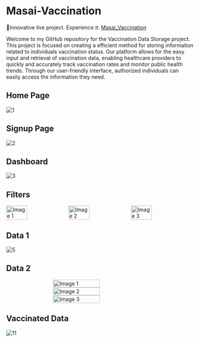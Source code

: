 # Masai-Vaccination

🍁Innovative live project. Experience it: [Masai_Vaccination](https://masai-vaccination-kirti-bhosale.netlify.app/)

Welcome to my GitHub repository for the Vaccination Data Storage project. This project is focused on creating a efficient method for storing information related to individuals vaccination status. Our platform allows for the easy input and retrieval of vaccination data, enabling healthcare providers to quickly and accurately track vaccination rates and monitor public health trends. Through our user-friendly interface, authorized individuals can easily access the information they need.

## Home Page
![1](https://user-images.githubusercontent.com/75576920/231161558-93d0952e-f78a-4d00-8632-13bbe5053a13.PNG)

## Signup Page
![2](https://user-images.githubusercontent.com/75576920/231161616-24248c32-2c4a-4fef-b22d-7ffd744da8cb.PNG)

## Dashboard
![3](https://user-images.githubusercontent.com/75576920/231161682-bb7f5fed-9ebd-4bd7-abbb-a5988688e879.PNG)

## Filters
<div style="display: flex; justify-content: space-between; align-items: flex-start;">
  <img src="https://user-images.githubusercontent.com/75576920/231162352-9f939b8b-7382-46bb-a02c-1dc94d8ab09f.PNG" alt="Image 1" style="width: 33.33%;">
  <img src="https://user-images.githubusercontent.com/75576920/231162561-dc6b9dc5-f4a9-4bdc-8b8d-195f75f51db6.jpg" alt="Image 2" style="width: 33.33%;">
  <img src="https://user-images.githubusercontent.com/75576920/231162571-10c6d788-dc92-411a-86b7-1fb095ac3376.jpg" alt="Image 3" style="width: 33.33%;">
</div>

## Data 1
![5](https://user-images.githubusercontent.com/75576920/231162987-3a8e6c95-c59b-4b1b-be0c-a3ed179fe00c.PNG)

## Data 2
<div style="display: flex; flex-direction: column; align-items: center;">
  <img src="https://user-images.githubusercontent.com/75576920/231163125-911f25e3-063d-40bc-932b-ee31dae5d752.PNG" alt="Image 1" style="width: 50%;">
  <img src="https://user-images.githubusercontent.com/75576920/231163143-6bf655b7-e723-4ef1-812e-bfef4c15ff02.PNG" alt="Image 2" style="width: 50%;">
  <img src="https://user-images.githubusercontent.com/75576920/231163162-57f81f5a-6713-42f5-a612-b0873cadd0a3.PNG" alt="Image 3" style="width: 50%;">
</div>

## Vaccinated Data
![11](https://user-images.githubusercontent.com/75576920/231163359-2950a80f-89b6-4970-94a5-ce61ad8c23c3.PNG)




